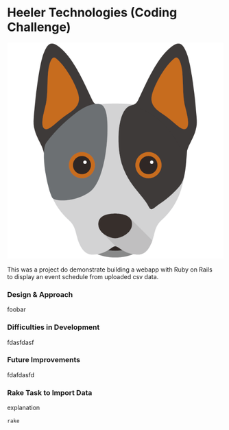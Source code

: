 # Heeler Technologies (Coding Challenge) 
![Blue Heeler](app/assets/images/cattle-dog1.png)

This was a project do demonstrate building a webapp with Ruby on Rails \
to display an event schedule from uploaded csv data. 

### Design & Approach
foobar
### Difficulties in Development
fdasfdasf

### Future Improvements
fdafdasfd

### Rake Task to Import Data

explanation

```
rake 
```